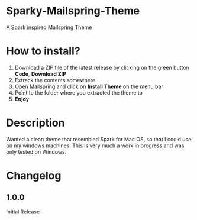 # Sparky-Mailspring-Theme
A Spark inspired Mailspring Theme

# How to install?
1. Download a ZIP file of the latest release by clicking on the green button **Code**, **Download ZIP**
2. Extrack the contents somewhere
3. Open Mailspring and click on **Install Theme** on the menu bar
4. Point to the folder where you extracted the theme to
5. **Enjoy**

# Description
Wanted a clean theme that resembled Spark for Mac OS, so that I could use on my windows machines. This is very much a work in progress and was only tested on Windows.

# Changelog
## 1.0.0
Initial Release
